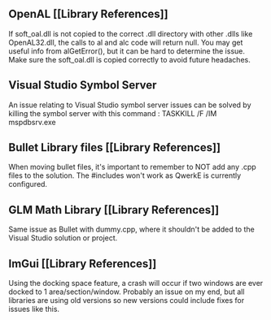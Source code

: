 ## OpenAL                        [[Library References]]
If soft_oal.dll is not copied to the correct .dll directory with other .dlls like OpenAL32.dll, the calls to al and alc code will return null. You may get useful info from alGetError(), but it can be hard to determine the issue. Make sure the soft_oal.dll is copied correctly to avoid future headaches.

## Visual Studio Symbol Server
An issue relating to Visual Studio symbol server issues can be solved by killing the symbol server with this command :
TASKKILL /F /IM mspdbsrv.exe

## Bullet Library files       [[Library References]]
When moving bullet files, it's important to remember to NOT add any .cpp files to the solution. The \#includes won't work as QwerkE is currently configured.

## GLM Math Library      [[Library References]]
Same issue as Bullet with dummy.cpp, where it shouldn't be added to the Visual Studio solution or project.

## ImGui                   [[Library References]]
Using the docking space feature, a crash will occur if two windows are ever docked to 1 area/section/window. Probably an issue on my end, but all libraries are using old versions so new versions could include fixes for issues like this.
